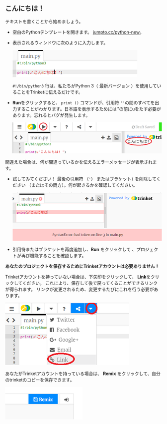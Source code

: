 ## こんにちは！

テキストを書くことから始めましょう。

+ 空白のPythonテンプレートを開きます。 <a href="http://jumpto.cc/python-new" target="_blank">jumpto.cc/python-new</a>。

+ 表示されるウィンドウに次のように入力します。
    
    ![スクリーンショット](images/me-hi.png)
    
    `#!/bin/python3` 行は、私たちがPython 3（ 最新バージョン ）を使用していることをTrinketに伝えるだけです。

+ **Run**をクリックすると、 `print ()` コマンドが、引用符 `''`の間のすべてを出力することがわかります。日本語を表示するためには''の前にuをたす必要があります。忘れるとバグが発生します。
    
    ![スクリーンショット](images/me-hi-test.png)

間違えた場合は、何が間違っているかを伝えるエラーメッセージが表示されます。

+ 試してみてください！ 最後の引用符 （`'`） またはブラケット`)` を削除してください （またはその両方）。何が起きるかを確認してください。
    
    ![スクリーンショット](images/me-syntax.png)

+ 引用符またはブラケットを再度追加し、**Run** をクリックして 、プロジェクトが再び機能することを確認します。

**あなたのプロジェクトを保存するためにTrinketアカウントは必要ありません！**

Trinketアカウントを持っていない場合は、下矢印をクリックして、 **Link**をクリックしてください。 これにより、保存して後で戻ってくることができるリンクが得られます。 リンクが変更されるため、変更するたびにこれを行う必要があります。

![スクリーンショット](images/me-link.png)

あなたがTrinketアカウントを持っている場合は、 **Remix** をクリックして、自分のtrinketのコピーを保存できます。

![スクリーンショット](images/me-remix.png)